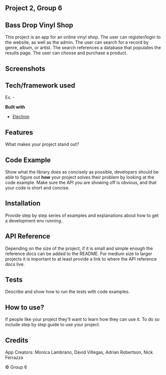 ## Project 2, Group 6

## Bass Drop Vinyl Shop
This project is an app for an online vinyl shop. The user can register/login to the website, as well as the admin.
The user can search for a record by genre, album, or artist.
The search references a database that populates the results page.
The user can choose and purchase a product.

## Screenshots


## Tech/framework used
Ex. -

<b>Built with</b>
- [Electron](https://electron.atom.io)

## Features
What makes your project stand out?

## Code Example
Show what the library does as concisely as possible, developers should be able to figure out **how** your project solves their problem by looking at the code example. Make sure the API you are showing off is obvious, and that your code is short and concise.

## Installation
Provide step by step series of examples and explanations about how to get a development env running.

## API Reference

Depending on the size of the project, if it is small and simple enough the reference docs can be added to the README. For medium size to larger projects it is important to at least provide a link to where the API reference docs live.

## Tests
Describe and show how to run the tests with code examples.

## How to use?
If people like your project they’ll want to learn how they can use it. To do so include step by step guide to use your project.



## Credits
App Creators:
Monica Lambrano,
David Villegas,
Adrian Robertson,
Nick Ferrazza

© Group 6
